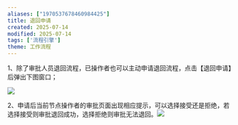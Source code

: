 ```yaml
---
aliases: ["1970537678460984425"]
title: 退回申请
created: 2025-07-14
modified: 2025-07-14
tags: ['流程引擎']
theme: 工作流程
---
```


1、除了审批人员退回流程，已操作者也可以主动申请退回流程，点击【退回申请】后弹出下图窗口；

![](f8aa6aafee5b4584d6b4d85752d72437.jpg)

2、申请后当前节点操作者的审批页面出现相应提示，可以选择接受还是拒绝，若选择接受则审批退回成功，选择拒绝则审批无法退回。![](07a6687043973c95f1e98f4c24f700e7.jpg)